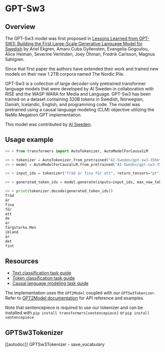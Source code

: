 <!--Copyright 2022 The HuggingFace Team. All rights reserved.

Licensed under the Apache License, Version 2.0 (the "License"); you may not use this file except in compliance with
the License. You may obtain a copy of the License at

http://www.apache.org/licenses/LICENSE-2.0

Unless required by applicable law or agreed to in writing, software distributed under the License is distributed on
an "AS IS" BASIS, WITHOUT WARRANTIES OR CONDITIONS OF ANY KIND, either express or implied. See the License for the
specific language governing permissions and limitations under the License.

⚠️ Note that this file is in Markdown but contain specific syntax for our doc-builder (similar to MDX) that may not be
rendered properly in your Markdown viewer.

-->

# GPT-Sw3

## Overview

The GPT-Sw3 model was first proposed in
[Lessons Learned from GPT-SW3: Building the First Large-Scale Generative Language Model for Swedish](http://www.lrec-conf.org/proceedings/lrec2022/pdf/2022.lrec-1.376.pdf)
by Ariel Ekgren, Amaru Cuba Gyllensten, Evangelia Gogoulou, Alice Heiman, Severine Verlinden, Joey Öhman,
Fredrik Carlsson, Magnus Sahlgren.

Since that first paper the authors have extended their work and trained new models on their new 1.2TB corpora named The Nordic Pile.

GPT-Sw3 is a collection of large decoder-only pretrained transformer language models that were developed by AI Sweden
in collaboration with RISE and the WASP WARA for Media and Language. GPT-Sw3 has been trained on a dataset containing
320B tokens in Swedish, Norwegian, Danish, Icelandic, English, and programming code. The model was pretrained using a
causal language modeling (CLM) objective utilizing the NeMo Megatron GPT implementation.

This model was contributed by [AI Sweden](https://huggingface.co/AI-Sweden).

## Usage example

```python
>> > from transformers import AutoTokenizer, AutoModelForCausalLM

>> > tokenizer = AutoTokenizer.from_pretrained("AI-Sweden/gpt-sw3-356m")
>> > model = AutoModelForCausalLM.from_pretrained("AI-Sweden/gpt-sw3-356m")

>> > input_ids = tokenizer("Träd är fina för att", return_tensors="pt")["input_ids"]

>> > generated_token_ids = model.generate(inputs=input_ids, max_new_tokens=10, do_sample=True)[0]

>> > print(tokenizer.decode(generated_token_ids))
Träd
är
fina
för
att
de
är
färgstarka.Men
ibland
är
det
fint
```

## Resources

- [Text classification task guide](../tasks/sequence_classification)
- [Token classification task guide](../tasks/token_classification)
- [Causal language modeling task guide](../tasks/language_modeling)

<Tip>

The implementation uses the `GPT2Model` coupled with our `GPTSw3Tokenizer`. Refer to [GPT2Model documentation](gpt2) 
for API reference and examples.  

Note that sentencepiece is required to use our tokenizer and can be installed with `pip install transformers[sentencepiece]` or `pip install sentencepiece`

</Tip>

## GPTSw3Tokenizer

[[autodoc]] GPTSw3Tokenizer
    - save_vocabulary
